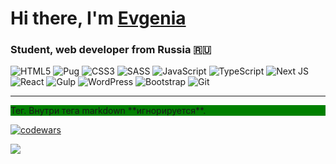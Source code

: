 # Hi there, I'm [Evgenia](https://eshevlyakova.ru/) 
### Student, web developer from Russia 🇷🇺

![HTML5](https://img.shields.io/badge/html5-%23E34F26.svg?style=for-the-badge&logo=html5&logoColor=white)
![Pug](https://img.shields.io/badge/Pug-FFF?style=for-the-badge&logo=pug&logoColor=A86454)
![CSS3](https://img.shields.io/badge/css3-%231572B6.svg?style=for-the-badge&logo=css3&logoColor=white)
![SASS](https://img.shields.io/badge/SASS-hotpink.svg?style=for-the-badge&logo=SASS&logoColor=white)
![JavaScript](https://img.shields.io/badge/javascript-%23323330.svg?style=for-the-badge&logo=javascript&logoColor=%23F7DF1E)
![TypeScript](https://img.shields.io/badge/typescript-%23007ACC.svg?style=for-the-badge&logo=typescript&logoColor=white)
![Next JS](https://img.shields.io/badge/Next-black?style=for-the-badge&logo=next.js&logoColor=white)
![React](https://img.shields.io/badge/react-%2320232a.svg?style=for-the-badge&logo=react&logoColor=%2361DAFB)
![Gulp](https://img.shields.io/badge/GULP-%23CF4647.svg?style=for-the-badge&logo=gulp&logoColor=white)
![WordPress](https://img.shields.io/badge/WordPress-%23117AC9.svg?style=for-the-badge&logo=WordPress&logoColor=white)
![Bootstrap](https://img.shields.io/badge/bootstrap-%23563D7C.svg?style=for-the-badge&logo=bootstrap&logoColor=white)
![Git](https://img.shields.io/badge/git-%23F05033.svg?style=for-the-badge&logo=git&logoColor=white)

---
<div style='background-color: green'>
  <p>Тег. Внутри тега markdown **игнорируется**.</p>
</div>

[![codewars](https://www.codewars.com/users/eshevlyakova/badges/large)](https://www.codewars.com/users/eshevlyakova)

<a href="https://github.com/eshevlyakova/eshevlyakova">
<img align="center" src="https://github-readme-stats.vercel.app/api?username=eshevlyakova&show_icons=true&count_private=true&include_all_commits=true&hide=stars&title_color=fff&icon_color=79ff97&text_color=9f9f9f&bg_color=00000000&hide_border=true" />
</a>

